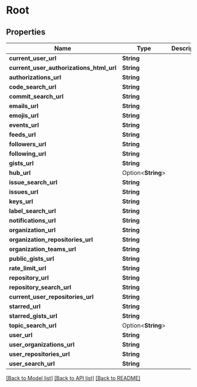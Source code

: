 # Root

## Properties

Name | Type | Description | Notes
------------ | ------------- | ------------- | -------------
**current_user_url** | **String** |  | 
**current_user_authorizations_html_url** | **String** |  | 
**authorizations_url** | **String** |  | 
**code_search_url** | **String** |  | 
**commit_search_url** | **String** |  | 
**emails_url** | **String** |  | 
**emojis_url** | **String** |  | 
**events_url** | **String** |  | 
**feeds_url** | **String** |  | 
**followers_url** | **String** |  | 
**following_url** | **String** |  | 
**gists_url** | **String** |  | 
**hub_url** | Option<**String**> |  | [optional]
**issue_search_url** | **String** |  | 
**issues_url** | **String** |  | 
**keys_url** | **String** |  | 
**label_search_url** | **String** |  | 
**notifications_url** | **String** |  | 
**organization_url** | **String** |  | 
**organization_repositories_url** | **String** |  | 
**organization_teams_url** | **String** |  | 
**public_gists_url** | **String** |  | 
**rate_limit_url** | **String** |  | 
**repository_url** | **String** |  | 
**repository_search_url** | **String** |  | 
**current_user_repositories_url** | **String** |  | 
**starred_url** | **String** |  | 
**starred_gists_url** | **String** |  | 
**topic_search_url** | Option<**String**> |  | [optional]
**user_url** | **String** |  | 
**user_organizations_url** | **String** |  | 
**user_repositories_url** | **String** |  | 
**user_search_url** | **String** |  | 

[[Back to Model list]](../README.md#documentation-for-models) [[Back to API list]](../README.md#documentation-for-api-endpoints) [[Back to README]](../README.md)



